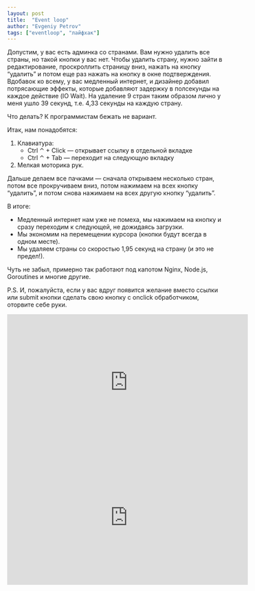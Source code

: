 ```yaml
---
layout: post
title:  "Event loop"
author: "Evgeniy Petrov"
tags: ["eventloop", "лайфхак"]
---
```


Допустим, у вас есть админка со странами. Вам нужно удалить все страны, но такой кнопки у вас нет. Чтобы удалить страну, нужно зайти в редактирование, проскроллить страницу вниз, нажать на кнопку “удалить” и потом еще раз нажать на кнопку в окне подтверждения. Вдобавок ко всему, у вас медленный интернет, и дизайнер добавил потрясающие эффекты, которые добавляют задержку в полсекунды на каждое действие (IO Wait). На удаление 9 стран таким образом лично у меня ушло 39 секунд, т.е. 4,33 секунды на каждую страну.

Что делать? К программистам бежать не вариант.

Итак, нам понадобятся:

1. Клавиатура:
   - Ctrl ⌃ + Click — открывает ссылку в отдельной вкладке
   - Ctrl ⌃ + Tab — переходит на следующую вкладку
2. Мелкая моторика рук.

Дальше делаем все пачками — сначала открываем несколько стран, потом все прокручиваем вниз, потом нажимаем на всех кнопку “удалить”, и потом снова нажимаем на всех другую кнопку “удалить”.

В итоге:

- Медленный интернет нам уже не помеха, мы нажимаем на кнопку и сразу переходим к следующей, не дожидаясь загрузки.
- Мы экономим на перемещении курсора (кнопки будут всегда в одном месте).
- Мы удаляем страны со скоростью 1,95 секунд на страну (и это не предел!).

Чуть не забыл, примерно так работают под капотом Nginx, Node.js, Goroutines и многие другие.

P.S. И, пожалуйста, если у вас вдруг появится желание вместо ссылки или submit кнопки сделать свою кнопку с onclick обработчиком, оторвите себе руки.

<iframe width="560" height="315" src="https://www.youtube.com/embed/7nRl2tIxIYE?si=ZIe2dzxKAx64kyWR" title="YouTube video player" frameborder="0" allow="accelerometer; autoplay; clipboard-write; encrypted-media; gyroscope; picture-in-picture; web-share" referrerpolicy="strict-origin-when-cross-origin" allowfullscreen></iframe>
<iframe width="560" height="315" src="https://www.youtube.com/embed/W3nLSGRsbEA?si=WjNLzgepfoYFQNXP" title="YouTube video player" frameborder="0" allow="accelerometer; autoplay; clipboard-write; encrypted-media; gyroscope; picture-in-picture; web-share" referrerpolicy="strict-origin-when-cross-origin" allowfullscreen></iframe>